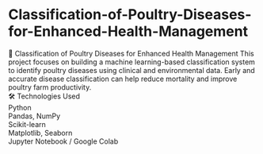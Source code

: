 # Classification-of-Poultry-Diseases-for-Enhanced-Health-Management
🐔 Classification of Poultry Diseases for Enhanced Health Management
This project focuses on building a machine learning-based classification system to identify poultry diseases using clinical and environmental data. Early and accurate disease classification can help reduce mortality and improve poultry farm productivity.</br>
🛠️ Technologies Used</br>
Python</br>
Pandas, NumPy</br>
Scikit-learn</br>
Matplotlib, Seaborn</br>
Jupyter Notebook / Google Colab
